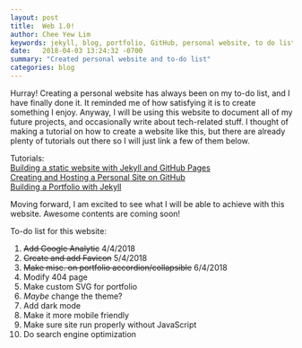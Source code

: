 ```yaml
---
layout: post
title:  Web 1.0!
author: Chee Yew Lim
keywords: jekyll, blog, portfolio, GitHub, personal website, to do list, tutorial
date:   2018-04-03 13:24:32 -0700
summary: "Created personal website and to-do list"
categories: blog
---
```


Hurray! Creating a personal website has always been on my to-do list, and I have finally done it. It reminded me of how satisfying it is to create something I enjoy.
Anyway, I will be using this website to document all of my future projects, and occasionally write about tech-related stuff.
I thought of making a tutorial on how to create a website like this, but there are already plenty of tutorials out there so I will just link a few of them below.
 
Tutorials:  
[Building a static website with Jekyll and GitHub Pages][tutorial-3]  
[Creating and Hosting a Personal Site on GitHub][tutorial-1]  
[Building a Portfolio with Jekyll][tutorial-2]  


Moving forward, I am excited to see what I will be able to achieve with this website. Awesome contents are coming soon!  

To-do list for this website:

1. ~~Add Google Analytic~~    4/4/2018
2. ~~Create and add Favicon~~    5/4/2018
3. ~~Make misc. on portfolio accordion/collapsible~~    6/4/2018
4. Modify 404 page
5. Make custom SVG for portfolio
6. *Maybe* change the theme?
7. Add dark mode
8. Make it more mobile friendly
9. Make sure site run properly without JavaScript
10. Do search engine optimization


[tutorial-1]:		http://jmcglone.com/guides/github-pages/
[tutorial-2]:		https://kevineger.github.io/2017/09/15/building-a-portfolio-with-jekyll.html
[tutorial-3]:		https://programminghistorian.org/lessons/building-static-sites-with-jekyll-github-pages#setting-up-jekyll-



